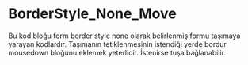 # BorderStyle_None_Move

Bu kod bloğu form border style none olarak belirlenmiş formu taşımaya yarayan kodlardır. 
Taşımanın tetiklenmesinin istendiği yerde bordur mousedown bloğunu eklemek yeterlidir.
İstenirse tuşa bağlanabilir. 
